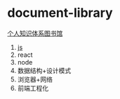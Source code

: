 # document-library
[个人知识体系图书馆](https://lvpangpang.github.io/document-library)
1. [js](https://github.com/lvpangpang/document-library/tree/main/js/README)
2. react
3. node
4. 数据结构+设计模式
5. 浏览器+网络
6. 前端工程化
